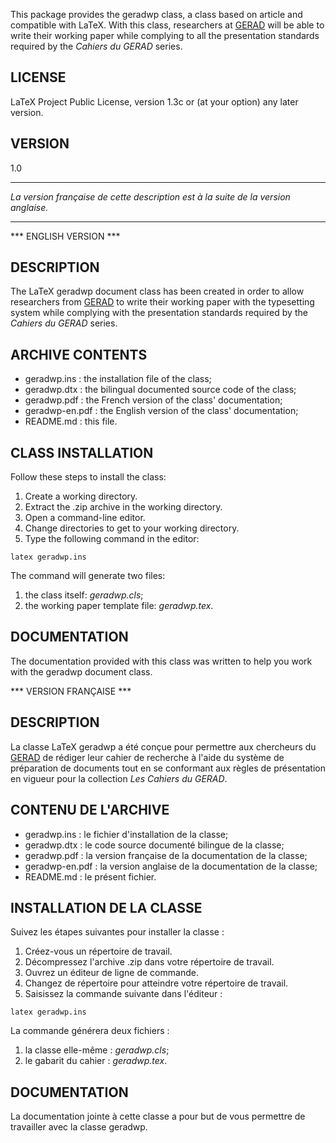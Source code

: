 This package provides the geradwp class, a class based on article
and compatible with LaTeX. With this class, researchers
at [GERAD](https://www.gerad.ca/fr) will be able to write their working paper
while complying to all the presentation standards required by the
_Cahiers du GERAD_ series.

## LICENSE

LaTeX Project Public License, version 1.3c or (at your option) any
later version.

## VERSION

1.0

******************************************************************
_La version française de cette description est à la suite de la
version anglaise._
******************************************************************

*** ENGLISH VERSION ***

## DESCRIPTION

The LaTeX geradwp document class has been created in order to
allow researchers from [GERAD](https://www.gerad.ca/fr) to write their working
paper with the typesetting system while complying with the
presentation standards required by the _Cahiers du GERAD_ series.

## ARCHIVE CONTENTS

- geradwp.ins : the installation file of the
  class;
- geradwp.dtx : the bilingual documented source code of the class;
- geradwp.pdf : the French version of the class' documentation;
- geradwp-en.pdf : the English version of the class' documentation;
- README.md : this file.

## CLASS INSTALLATION

Follow these steps to install the class:
1. Create a working directory.
2. Extract the .zip archive in the working directory.
3. Open a command-line editor.
4. Change directories to get to your working directory.
5. Type the following command in the editor:

```
latex geradwp.ins
```
		
The command will generate two files:

1. the class itself: *geradwp.cls*;	
2. the working paper template file: *geradwp.tex*.
	
## DOCUMENTATION

The documentation provided with this class was written to help you
work with the geradwp document class.

*** VERSION FRANÇAISE ***

## DESCRIPTION

La classe LaTeX geradwp a été conçue pour permettre aux chercheurs
du [GERAD](https://www.gerad.ca/fr) de rédiger leur cahier de recherche à l'aide du système
de préparation de documents tout en se conformant aux règles de
présentation en vigueur pour la collection _Les Cahiers du GERAD_.
## CONTENU DE L'ARCHIVE

- geradwp.ins : le fichier d'installation de la classe;
- geradwp.dtx : le code source documenté bilingue de la classe;
- geradwp.pdf : la version française de la documentation de la classe;
- geradwp-en.pdf : la version anglaise de la documentation de la classe;
- README.md : le présent fichier.

## INSTALLATION DE LA CLASSE

Suivez les étapes suivantes pour installer la classe :
1. Créez-vous un répertoire de travail.
2. Décompressez l'archive .zip dans votre répertoire de travail.
3. Ouvrez un éditeur de ligne de commande.
4. Changez de répertoire pour atteindre votre répertoire de travail.
5. Saisissez la commande suivante dans l'éditeur :

```
latex geradwp.ins
```
	
La commande générera deux fichiers :

1. la classe elle-même : *geradwp.cls*;
2. le gabarit du cahier : *geradwp.tex*.
	
## DOCUMENTATION

La documentation jointe à cette classe a pour but de vous permettre
de travailler avec la classe geradwp.